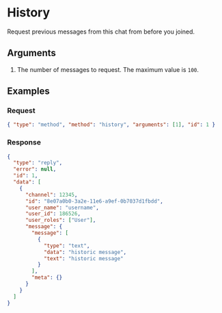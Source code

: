 # History

Request previous messages from this chat from before you joined.

## Arguments

1. The number of messages to request. The maximum value is `100`.

## Examples

### Request

```json
{ "type": "method", "method": "history", "arguments": [1], "id": 1 }
```

### Response

```json
{
  "type": "reply",
  "error": null,
  "id": 1,
  "data": [
    {
      "channel": 12345,
      "id": "8e07a0b0-3a2e-11e6-a9ef-0b7037d1fbdd",
      "user_name": "username",
      "user_id": 186526,
      "user_roles": ["User"],
      "message": {
        "message": [
          {
            "type": "text",
            "data": "historic message",
            "text": "historic message"
          }
        ],
        "meta": {}
      }
    }
  ]
}
```
